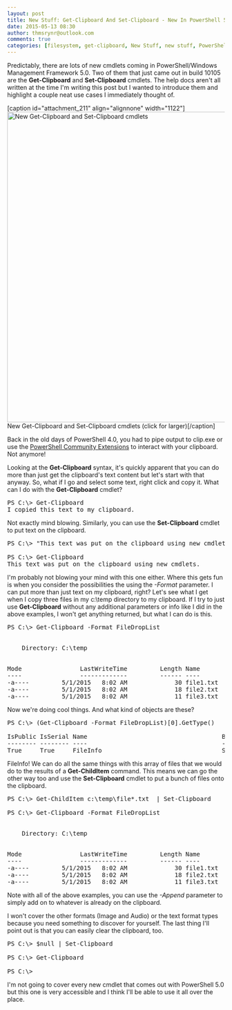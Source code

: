 ```yaml
---
layout: post
title: New Stuff: Get-Clipboard And Set-Clipboard - New In PowerShell 5.0
date: 2015-05-13 08:30
author: thmsrynr@outlook.com
comments: true
categories: [filesystem, get-clipboard, New Stuff, new stuff, PowerShell, powershell, PowerShell 5.0, powershell 5.0, PowerShell ISE, powershell ise, set-clipboard]
---
```

Predictably, there are lots of new cmdlets coming in PowerShell/Windows Management Framework 5.0. Two of them that just came out in build 10105 are the <strong>Get-Clipboard</strong> and <strong>Set-Clipboard</strong> cmdlets. The help docs aren't all written at the time I'm writing this post but I wanted to introduce them and highlight a couple neat use cases I immediately thought of.

[caption id="attachment_211" align="alignnone" width="1122"]<a href="http://www.workingsysadmin.com/wp-content/uploads/2015/05/5-1-2015-7-49-29-AM.png" target="_blank"><img class="size-full wp-image-211" src="http://www.workingsysadmin.com/wp-content/uploads/2015/05/5-1-2015-7-49-29-AM.png" alt="New Get-Clipboard and Set-Clipboard cmdlets" width="1122" height="718" /></a> New Get-Clipboard and Set-Clipboard cmdlets (click for larger)[/caption]

Back in the old days of PowerShell 4.0, you had to pipe output to clip.exe or use the <a href="https://pscx.codeplex.com/" target="_blank">PowerShell Community Extensions</a> to interact with your clipboard. Not anymore!

Looking at the <strong>Get-Clipboard</strong> syntax, it's quickly apparent that you can do more than just get the clipboard's text content but let's start with that anyway. So, what if I go and select some text, right click and copy it. What can I do with the <strong>Get-Clipboard</strong> cmdlet?

<pre class="lang:ps decode:true ">PS C:\&gt; Get-Clipboard
I copied this text to my clipboard.</pre>

Not exactly mind blowing. Similarly, you can use the <strong>Set-Clipboard</strong> cmdlet to put text on the clipboard.

<pre class="lang:ps decode:true ">PS C:\&gt; "This text was put on the clipboard using new cmdlets." | Set-Clipboard

PS C:\&gt; Get-Clipboard
This text was put on the clipboard using new cmdlets.</pre>

I'm probably not blowing your mind with this one either. Where this gets fun is when you consider the possibilities the using the <em>-Format</em> parameter. I can put more than just text on my clipboard, right? Let's see what I get when I copy three files in my c:\temp directory to my clipboard. If I try to just use <strong>Get-Clipboard</strong> without any additional parameters or info like I did in the above examples, I won't get anything returned, but what I can do is this.

<pre class="lang:ps decode:true ">PS C:\&gt; Get-Clipboard -Format FileDropList


    Directory: C:\temp


Mode                LastWriteTime         Length Name                                                                                                                 
----                -------------         ------ ----                                                                                                                 
-a----         5/1/2015   8:02 AM             30 file1.txt                                                                                                            
-a----         5/1/2015   8:02 AM             18 file2.txt                                                                                                            
-a----         5/1/2015   8:02 AM             11 file3.txt</pre>

Now we're doing cool things. And what kind of objects are these?

<pre class="lang:ps decode:true ">PS C:\&gt; (Get-Clipboard -Format FileDropList)[0].GetType()

IsPublic IsSerial Name                                     BaseType                                                                                                   
-------- -------- ----                                     --------                                                                                                   
True     True     FileInfo                                 System.IO.FileSystemInfo</pre>

FileInfo! We can do all the same things with this array of files that we would do to the results of a <strong>Get-ChildItem</strong> command. This means we can go the other way too and use the <strong>Set-Clipboard</strong> cmdlet to put a bunch of files onto the clipboard.

<pre class="lang:ps decode:true ">PS C:\&gt; Get-ChildItem c:\temp\file*.txt  | Set-Clipboard

PS C:\&gt; Get-Clipboard -Format FileDropList


    Directory: C:\temp


Mode                LastWriteTime         Length Name                                                                                                                 
----                -------------         ------ ----                                                                                                                 
-a----         5/1/2015   8:02 AM             30 file1.txt                                                                                                            
-a----         5/1/2015   8:02 AM             18 file2.txt                                                                                                            
-a----         5/1/2015   8:02 AM             11 file3.txt</pre>

Note with all of the above examples, you can use the <em>-Append</em> parameter to simply add on to whatever is already on the clipboard.

I won't cover the other formats (Image and Audio) or the text format types because you need something to discover for yourself. The last thing I'll point out is that you can easily clear the clipboard, too.

<pre class="lang:ps decode:true ">PS C:\&gt; $null | Set-Clipboard

PS C:\&gt; Get-Clipboard

PS C:\&gt;</pre>

I'm not going to cover every new cmdlet that comes out with PowerShell 5.0 but this one is very accessible and I think I'll be able to use it all over the place.
